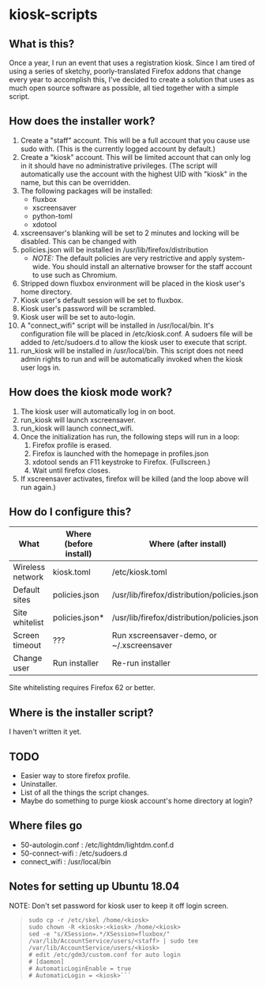 # kiosk-scripts

## What is this?

Once a year, I run an event that uses a registration kiosk. Since I am tired of
using a series of sketchy, poorly-translated Firefox addons that change every
year to accomplish this, I've decided to create a solution that uses as much
open source software as possible, all tied together with a simple script.

## How does the installer work?

1. Create a "staff" account. This will be a full account that you cause use
   sudo with. (This is the currently logged account by default.)
2. Create a "kiosk" account. This will be limited account that can only log in
   it should have no administrative privileges. (The script will automatically
   use the account with the highest UID with "kiosk" in the name, but this can
   be overridden.
3. The following packages will be installed:
   * fluxbox
   * xscreensaver
   * python-toml
   * xdotool
4. xscreensaver's blanking will be set to 2 minutes and locking will be
   disabled. This can be changed with 
4. policies.json will be installed in /usr/lib/firefox/distribution
   * *NOTE:* The default policies are very restrictive and apply system-wide.
     You should install an alternative browser for the staff account to use
	 such as Chromium.
5. Stripped down fluxbox environment will be placed in the kiosk user's home
   directory.
6. Kiosk user's default session will be set to fluxbox.
7. Kiosk user's password will be scrambled.
8. Kiosk user will be set to auto-login.
9. A "connect_wifi" script will be installed in /usr/local/bin. It's
   configuration file will be placed in /etc/kiosk.conf. A sudoers file will
   be added to /etc/sudoers.d to allow the kiosk user to execute that script.
10. run_kiosk will be installed in /usr/local/bin. This script does not need
    admin rights to run and will be automatically invoked when the kiosk user
	logs in.

## How does the kiosk mode work?

1. The kiosk user will automatically log in on boot.
2. run_kiosk will launch xscreensaver.
3. run_kiosk will launch connect_wifi.
4. Once the initialization has run, the following steps will run in a loop:
   1. Firefox profile is erased.
   2. Firefox is launched with the homepage in profiles.json
   3. xdotool sends an F11 keystroke to Firefox. (Fullscreen.)
   4. Wait until firefox closes.
5. If xscreensaver activates, firefox will be killed (and the loop above will
   run again.)
   
## How do I configure this?

| What             | Where (before install) | Where (after install)                        |
| ---------------- | ---------------------- | -------------------------------------------- |
| Wireless network | kiosk.toml             | /etc/kiosk.toml                              |
| Default sites    | policies.json          | /usr/lib/firefox/distribution/policies.json  |
| Site whitelist   | policies.json*         | /usr/lib/firefox/distribution/policies.json* |
| Screen timeout   | ???                    | Run xscreensaver-demo, or ~/.xscreensaver    |
| Change user      | Run installer          | Re-run installer                             |

Site whitelisting requires Firefox 62 or better.

## Where is the installer script?

I haven't written it yet.

## TODO

* Easier way to store firefox profile.
* Uninstaller.
* List of all the things the script changes.
* Maybe do something to purge kiosk account's home directory at login?

## Where files go

* 50-autologin.conf : /etc/lightdm/lightdm.conf.d
* 50-connect-wifi : /etc/sudoers.d
* connect_wifi : /usr/local/bin

## Notes for setting up Ubuntu 18.04

NOTE: Don't set password for kiosk user to keep it off login screen.

> ```sudo useradd <kiosk>
> sudo cp -r /etc/skel /home/<kiosk>
> sudo chown -R <kiosk>:<kiosk> /home/<kiosk>
> sed -e "s/XSession=.*/XSession=fluxbox/" /var/lib/AccountService/users/<staff> | sudo tee /var/lib/AccountService/users/<kiosk>
> # edit /etc/gdm3/custom.conf for auto login
> # [daemon]
> # AutomaticLoginEnable = true
> # AutomaticLogin = <kiosk>```